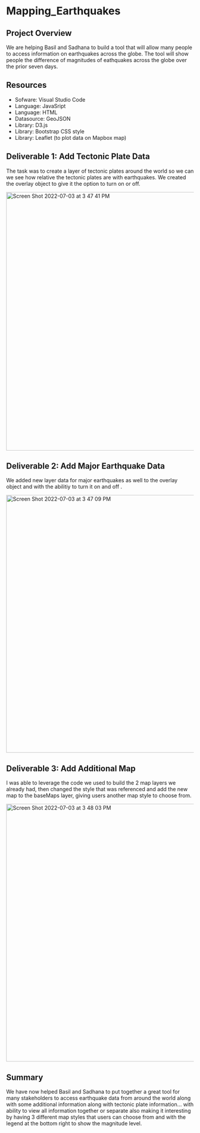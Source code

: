# Mapping_Earthquakes

## Project Overview
We are helping Basil and Sadhana to build a tool that will allow many people to access information on earthquakes across the globe. The tool will show people the difference of magnitudes of eathquakes across the globe over the prior seven days.

## Resources
- Sofware: Visual Studio Code
- Language: JavaSript
- Language: HTML
- Datasource: GeoJSON
- Library: D3.js
- Library: Bootstrap CSS style
- Library: Leaflet (to plot data on Mapbox map)

## Deliverable 1: Add Tectonic Plate Data 

The task was to create a layer of tectonic plates around the world so we can we see how relative the tectonic plates are with earthquakes. We created the overlay object to give it the option to turn on or off. 

<img width="692" alt="Screen Shot 2022-07-03 at 3 47 41 PM" src="https://user-images.githubusercontent.com/98680133/177055171-466c86c4-d0db-49ec-9d03-94eb2b565507.png">


## Deliverable 2: Add Major Earthquake Data

We added new layer data for major earthquakes as well to the overlay object and with the abilitiy to turn it on and off . 

<img width="690" alt="Screen Shot 2022-07-03 at 3 47 09 PM" src="https://user-images.githubusercontent.com/98680133/177055177-cbe02100-1a9a-401b-9339-aaf1bd24168e.png">



## Deliverable 3: Add Additional Map
I was able to leverage the code we used to build the 2 map layers we already had, then changed the style that was referenced and add the new map to the baseMaps layer, giving users another map style to choose from.

<img width="690" alt="Screen Shot 2022-07-03 at 3 48 03 PM" src="https://user-images.githubusercontent.com/98680133/177055182-c7ae041e-dae3-49ca-952a-bdf462874621.png">


## Summary
We have now helped Basil and Sadhana to put together a great tool for many stakeholders to access earthquake data from around the world along with some additional information along with tectonic plate information... with ability to view all information together or separate also making it interesting by having 3 different map styles that users can choose from and with the legend at the bottom right to show the magnitude level. 

